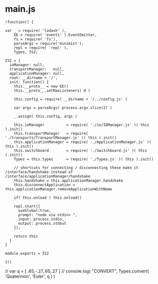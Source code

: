 main.js
=======
    !function() {
      
    var _ = require( 'lodash' ), 
        EE = require( 'events' ).EventEmitter,
        fs = require( 'fs'),
        parseArgs = require('minimist'),
        repl = require( 'repl' ),
        Types, IS2;

    IS2 = {
      ioManager: null,
      transportManager:   null,
      applicationManager: null,
      root: __dirname + '/',
      init: function() {
        this.__proto__ = new EE()
        this.__proto__.setMaxListeners( 0 )
        
        this.config = require( __dirname + '/../config.js' )
        
        var args = parseArgs( process.argv.slice(2) )
        
        _.assign( this.config, args )

        this.ioManager          = require( './io/IOManager.js' )( this ).init()
        this.transportManager   = require( './transports/TransportManager.js' )( this ).init()
        this.applicationManager = require( './ApplicationManager.js' )( this ).init()
        this.switchboard        = require( './Switchboard.js' )( this ).init()
        Types = this.types      = require( './Types.js' )( this ).init()
        
        // shortcuts for connecting / disconnecting these make it /interface/handshake instead of /interface/applicationManager/handshake
        this.handshake = this.applicationManager.handshake
        this.disconnectApplication = this.applicationManager.removeApplicationWithName
        
        if( this.onload ) this.onload()
        
        repl.start({
          useGlobal:true,
          prompt: "node via stdin> ",
          input: process.stdin,
          output: process.stdout
        });
        
        return this
      }
    }
    
    module.exports = IS2
     
    }()
    
// var q = [ .65,-.27,.65,.27 ]
// console.log( "CONVERT", Types.convert( 'Quaternion', 'Euler', q ) )
